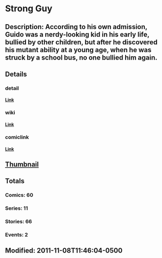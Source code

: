 # Strong Guy
## Description: According to his own admission, Guido was a nerdy-looking kid in his early life, bullied by other children, but after he discovered his mutant ability at a young age, when he was struck by a school bus, no one bullied him again.
## Details
### detail
#### [Link](http://marvel.com/characters/3411/strong_guy?utm_campaign=apiRef&utm_source=225578a89fc76f3d20fbffda5d17a88d)
### wiki
#### [Link](http://marvel.com/universe/Strong_Guy?utm_campaign=apiRef&utm_source=225578a89fc76f3d20fbffda5d17a88d)
### comiclink
#### [Link](http://marvel.com/comics/characters/1011051/strong_guy?utm_campaign=apiRef&utm_source=225578a89fc76f3d20fbffda5d17a88d)
## [Thumbnail](http://i.annihil.us/u/prod/marvel/i/mg/2/10/4c00322a3173c.jpg)
## Totals
### Comics: 60
### Series: 11
### Stories: 66
### Events: 2
## Modified: 2011-11-08T11:46:04-0500
